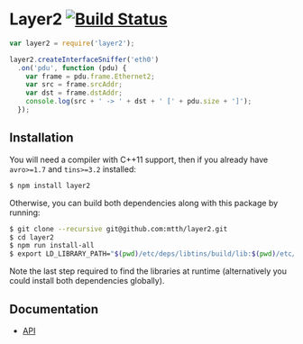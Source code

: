 # Layer2 [![Build Status](https://travis-ci.org/mtth/layer2.svg?branch=master)](https://travis-ci.org/mtth/layer2)

```javascript
var layer2 = require('layer2');

layer2.createInterfaceSniffer('eth0')
  .on('pdu', function (pdu) {
    var frame = pdu.frame.Ethernet2;
    var src = frame.srcAddr;
    var dst = frame.dstAddr;
    console.log(src + ' -> ' + dst + ' [' + pdu.size + ']');
  });
```


## Installation

You will need a compiler with C++11 support, then if you already have
`avro>=1.7` and `tins>=3.2` installed:

```bash
$ npm install layer2
```

Otherwise, you can build both dependencies along with this package by running:

```bash
$ git clone --recursive git@github.com:mtth/layer2.git
$ cd layer2
$ npm run install-all
$ export LD_LIBRARY_PATH="$(pwd)/etc/deps/libtins/build/lib:$(pwd)/etc/deps/avro/lang/c++/build:$LD_LIBRARY_PATH"
```

Note the last step required to find the libraries at runtime (alternatively you
could install both dependencies globally).


## Documentation

+ [API](https://github.com/mtth/layer2/wiki/API)
